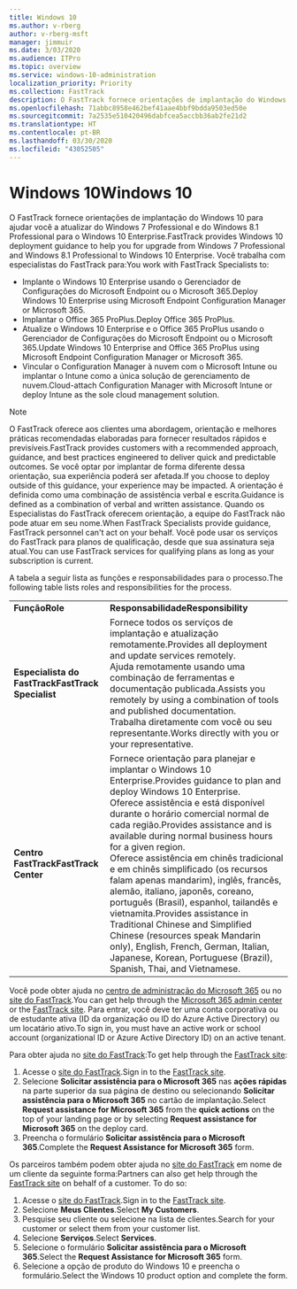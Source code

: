 ```yaml
---
title: Windows 10
ms.author: v-rberg
author: v-rberg-msft
manager: jimmuir
ms.date: 3/03/2020
ms.audience: ITPro
ms.topic: overview
ms.service: windows-10-administration
localization_priority: Priority
ms.collection: FastTrack
description: O FastTrack fornece orientações de implantação do Windows 10 para ajudar você a atualizar do Windows 7 Professional e do Windows 8.1 Professional para o Windows 10 Enterprise.
ms.openlocfilehash: 71abbc8958e462bef41aae4bbf9bdda9503ed50e
ms.sourcegitcommit: 7a2535e510420496dabfcea5accbb36ab2fe21d2
ms.translationtype: HT
ms.contentlocale: pt-BR
ms.lasthandoff: 03/30/2020
ms.locfileid: "43052505"
---
```

# <a name="windows-10"></a><span data-ttu-id="6ce13-103">Windows 10</span><span class="sxs-lookup"><span data-stu-id="6ce13-103">Windows 10</span></span>

<span data-ttu-id="6ce13-104">O FastTrack fornece orientações de implantação do Windows 10 para ajudar você a atualizar do Windows 7 Professional e do Windows 8.1 Professional para o Windows 10 Enterprise.</span><span class="sxs-lookup"><span data-stu-id="6ce13-104">FastTrack provides Windows 10 deployment guidance to help you for upgrade from Windows 7 Professional and Windows 8.1 Professional to Windows 10 Enterprise.</span></span> <span data-ttu-id="6ce13-105">Você trabalha com especialistas do FastTrack para:</span><span class="sxs-lookup"><span data-stu-id="6ce13-105">You work with FastTrack Specialists to:</span></span>

- <span data-ttu-id="6ce13-106">Implante o Windows 10 Enterprise usando o Gerenciador de Configurações do Microsoft Endpoint ou o Microsoft 365.</span><span class="sxs-lookup"><span data-stu-id="6ce13-106">Deploy Windows 10 Enterprise using Microsoft Endpoint Configuration Manager or Microsoft 365.</span></span>
- <span data-ttu-id="6ce13-107">Implantar o Office 365 ProPlus.</span><span class="sxs-lookup"><span data-stu-id="6ce13-107">Deploy Office 365 ProPlus.</span></span> 
- <span data-ttu-id="6ce13-108">Atualize o Windows 10 Enterprise e o Office 365 ProPlus usando o Gerenciador de Configurações do Microsoft Endpoint ou o Microsoft 365.</span><span class="sxs-lookup"><span data-stu-id="6ce13-108">Update Windows 10 Enterprise and Office 365 ProPlus using Microsoft Endpoint Configuration Manager or Microsoft 365.</span></span>
- <span data-ttu-id="6ce13-109">Vincular o Configuration Manager à nuvem com o Microsoft Intune ou implantar o Intune como a única solução de gerenciamento de nuvem.</span><span class="sxs-lookup"><span data-stu-id="6ce13-109">Cloud-attach Configuration Manager with Microsoft Intune or deploy Intune as the sole cloud management solution.</span></span>
  
> [!NOTE]
> <span data-ttu-id="6ce13-110">O FastTrack oferece aos clientes uma abordagem, orientação e melhores práticas recomendadas elaboradas para fornecer resultados rápidos e previsíveis.</span><span class="sxs-lookup"><span data-stu-id="6ce13-110">FastTrack provides customers with a recommended approach, guidance, and best practices engineered to deliver quick and predictable outcomes.</span></span> <span data-ttu-id="6ce13-111">Se você optar por implantar de forma diferente dessa orientação, sua experiência poderá ser afetada.</span><span class="sxs-lookup"><span data-stu-id="6ce13-111">If you choose to deploy outside of this guidance, your experience may be impacted.</span></span> <span data-ttu-id="6ce13-112">A orientação é definida como uma combinação de assistência verbal e escrita.</span><span class="sxs-lookup"><span data-stu-id="6ce13-112">Guidance is defined as a combination of verbal and written assistance.</span></span> <span data-ttu-id="6ce13-113">Quando os Especialistas do FastTrack oferecem orientação, a equipe do FastTrack não pode atuar em seu nome.</span><span class="sxs-lookup"><span data-stu-id="6ce13-113">When FastTrack Specialists provide guidance, FastTrack personnel can't act on your behalf.</span></span> <span data-ttu-id="6ce13-114">Você pode usar os serviços do FastTrack para planos de qualificação, desde que sua assinatura seja atual.</span><span class="sxs-lookup"><span data-stu-id="6ce13-114">You can use FastTrack services for qualifying plans as long as your subscription is current.</span></span>  
    
<span data-ttu-id="6ce13-115">A tabela a seguir lista as funções e responsabilidades para o processo.</span><span class="sxs-lookup"><span data-stu-id="6ce13-115">The following table lists roles and responsibilities for the process.</span></span>

|||
|:-----|:-----|
|<span data-ttu-id="6ce13-116">**Função**</span><span class="sxs-lookup"><span data-stu-id="6ce13-116">**Role**</span></span> <br/> |<span data-ttu-id="6ce13-117">**Responsabilidade**</span><span class="sxs-lookup"><span data-stu-id="6ce13-117">**Responsibility**</span></span> <br/> |
|<span data-ttu-id="6ce13-118">**Especialista do FastTrack**</span><span class="sxs-lookup"><span data-stu-id="6ce13-118">**FastTrack Specialist**</span></span> <br/> |<span data-ttu-id="6ce13-119">Fornece todos os serviços de implantação e atualização remotamente.</span><span class="sxs-lookup"><span data-stu-id="6ce13-119">Provides all deployment and update services remotely.</span></span>  <br/> <span data-ttu-id="6ce13-120">Ajuda remotamente usando uma combinação de ferramentas e documentação publicada.</span><span class="sxs-lookup"><span data-stu-id="6ce13-120">Assists you remotely by using a combination of tools and published documentation.</span></span> <br/> <span data-ttu-id="6ce13-121">Trabalha diretamente com você ou seu representante.</span><span class="sxs-lookup"><span data-stu-id="6ce13-121">Works directly with you or your representative.</span></span>|
|<span data-ttu-id="6ce13-122">**Centro FastTrack**</span><span class="sxs-lookup"><span data-stu-id="6ce13-122">**FastTrack Center**</span></span>  <br/> |<span data-ttu-id="6ce13-123">Fornece orientação para planejar e implantar o Windows 10 Enterprise.</span><span class="sxs-lookup"><span data-stu-id="6ce13-123">Provides guidance to plan and deploy Windows 10 Enterprise.</span></span>   <br/> <span data-ttu-id="6ce13-124">Oferece assistência e está disponível durante o horário comercial normal de cada região.</span><span class="sxs-lookup"><span data-stu-id="6ce13-124">Provides assistance and is available during normal business hours for a given region.</span></span> <br/> <span data-ttu-id="6ce13-125">Oferece assistência em chinês tradicional e em chinês simplificado (os recursos falam apenas mandarim), inglês, francês, alemão, italiano, japonês, coreano, português (Brasil), espanhol, tailandês e vietnamita.</span><span class="sxs-lookup"><span data-stu-id="6ce13-125">Provides assistance in Traditional Chinese and Simplified Chinese (resources speak Mandarin only), English, French, German, Italian, Japanese, Korean, Portuguese (Brazil), Spanish, Thai, and Vietnamese.</span></span>|
 
<span data-ttu-id="6ce13-126">Você pode obter ajuda no [centro de administração do Microsoft 365](https://go.microsoft.com/fwlink/?linkid=2032704) ou no [site do FastTrack](https://go.microsoft.com/fwlink/?linkid=780698).</span><span class="sxs-lookup"><span data-stu-id="6ce13-126">You can get help through the [Microsoft 365 admin center](https://go.microsoft.com/fwlink/?linkid=2032704) or the [FastTrack site](https://go.microsoft.com/fwlink/?linkid=780698).</span></span> <span data-ttu-id="6ce13-127">Para entrar, você deve ter uma conta corporativa ou de estudante ativa (ID da organização ou ID do Azure Active Directory) ou um locatário ativo.</span><span class="sxs-lookup"><span data-stu-id="6ce13-127">To sign in, you must have an active work or school account (organizational ID or Azure Active Directory ID) on an active tenant.</span></span> 

<span data-ttu-id="6ce13-128">Para obter ajuda no [site do FastTrack](https://go.microsoft.com/fwlink/?linkid=780698):</span><span class="sxs-lookup"><span data-stu-id="6ce13-128">To get help through the [FastTrack site](https://go.microsoft.com/fwlink/?linkid=780698):</span></span> 
1.    <span data-ttu-id="6ce13-129">Acesse o [site do FastTrack](https://go.microsoft.com/fwlink/?linkid=780698).</span><span class="sxs-lookup"><span data-stu-id="6ce13-129">Sign in to the [FastTrack site](https://go.microsoft.com/fwlink/?linkid=780698).</span></span> 
2.    <span data-ttu-id="6ce13-130">Selecione **Solicitar assistência para o Microsoft 365** nas **ações rápidas** na parte superior da sua página de destino ou selecionando **Solicitar assistência para o Microsoft 365** no cartão de implantação.</span><span class="sxs-lookup"><span data-stu-id="6ce13-130">Select **Request assistance for Microsoft 365** from the **quick actions** on the top of your landing page or by selecting **Request assistance for Microsoft 365** on the deploy card.</span></span>
3.    <span data-ttu-id="6ce13-131">Preencha o formulário **Solicitar assistência para o Microsoft 365**.</span><span class="sxs-lookup"><span data-stu-id="6ce13-131">Complete the **Request Assistance for Microsoft 365** form.</span></span>
  
<span data-ttu-id="6ce13-p104">Os parceiros também podem obter ajuda no [site do FastTrack](https://go.microsoft.com/fwlink/?linkid=780698) em nome de um cliente da seguinte forma:</span><span class="sxs-lookup"><span data-stu-id="6ce13-p104">Partners can also get help through the [FastTrack site](https://go.microsoft.com/fwlink/?linkid=780698) on behalf of a customer. To do so:</span></span>
1.    <span data-ttu-id="6ce13-134">Acesse o [site do FastTrack](https://go.microsoft.com/fwlink/?linkid=780698).</span><span class="sxs-lookup"><span data-stu-id="6ce13-134">Sign in to the [FastTrack site](https://go.microsoft.com/fwlink/?linkid=780698).</span></span> 
2.    <span data-ttu-id="6ce13-135">Selecione **Meus Clientes**.</span><span class="sxs-lookup"><span data-stu-id="6ce13-135">Select **My Customers**.</span></span>
3.    <span data-ttu-id="6ce13-136">Pesquise seu cliente ou selecione na lista de clientes.</span><span class="sxs-lookup"><span data-stu-id="6ce13-136">Search for your customer or select them from your customer list.</span></span>
4.    <span data-ttu-id="6ce13-137">Selecione **Serviços**.</span><span class="sxs-lookup"><span data-stu-id="6ce13-137">Select **Services**.</span></span>
5.    <span data-ttu-id="6ce13-138">Selecione o formulário **Solicitar assistência para o Microsoft 365**.</span><span class="sxs-lookup"><span data-stu-id="6ce13-138">Select the **Request Assistance for Microsoft 365** form.</span></span>
6.    <span data-ttu-id="6ce13-139">Selecione a opção de produto do Windows 10 e preencha o formulário.</span><span class="sxs-lookup"><span data-stu-id="6ce13-139">Select the Windows 10 product option and complete the form.</span></span>
 
